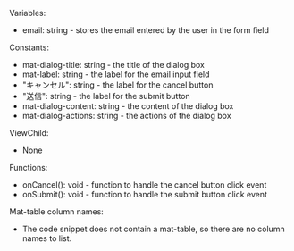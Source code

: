 Variables:
- email: string - stores the email entered by the user in the form field

Constants:
- mat-dialog-title: string - the title of the dialog box
- mat-label: string - the label for the email input field
- "キャンセル": string - the label for the cancel button
- "送信": string - the label for the submit button
- mat-dialog-content: string - the content of the dialog box
- mat-dialog-actions: string - the actions of the dialog box

ViewChild:
- None

Functions:
- onCancel(): void - function to handle the cancel button click event
- onSubmit(): void - function to handle the submit button click event

Mat-table column names:
- The code snippet does not contain a mat-table, so there are no column names to list.